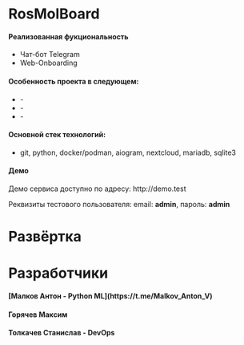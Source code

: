 # RosMolBoard
<h4>Реализованная фукциональность</h4>
<ul>
    <li>Чат-бот Telegram</li>
    <li>Web-Onboarding</li>
</ul>

<h4>Особенность проекта в следующем:</h4>
<ul>
    <li>-</li>
    <li>-</li>
    <li>-</li>
</ul>

<h4>Основной стек технологий:</h4>
<ul>
	<li>git, python, docker/podman, aiogram, nextcloud, mariadb, sqlite3</li>
 </ul>
 
<h4>Демо</h4>
<p>Демо сервиса доступно по адресу: http://demo.test </p>
<p>Реквизиты тестового пользователя: email: <b>admin</b>, пароль: <b>admin</b></p>

# Развёртка

# Разработчики

<h4> [Малков Антон - Python ML](https://t.me/Malkov_Anton_V) </h4>
<h4> Горячев Максим </h4>
<h4> Толкачев Станислав - DevOps </h4>
